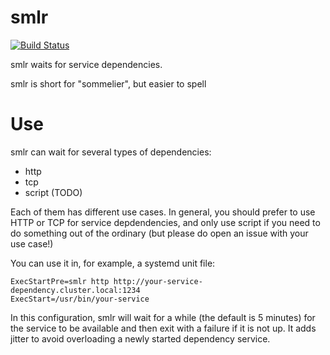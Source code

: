 # smlr

[![Build Status](https://travis-ci.org/asteris-llc/smlr.svg?branch=master)](https://travis-ci.org/asteris-llc/smlr)

smlr waits for service dependencies.

smlr is short for "sommelier", but easier to spell

# Use

smlr can wait for several types of dependencies:

- http
- tcp
- script (TODO)

Each of them has different use cases. In general, you should prefer to use HTTP
or TCP for service depdendencies, and only use script if you need to do
something out of the ordinary (but please do open an issue with your use case!)

You can use it in, for example, a systemd unit file:

```
ExecStartPre=smlr http http://your-service-dependency.cluster.local:1234
ExecStart=/usr/bin/your-service
```

In this configuration, smlr will wait for a while (the default is 5 minutes) for
the service to be available and then exit with a failure if it is not up. It
adds jitter to avoid overloading a newly started dependency service.
